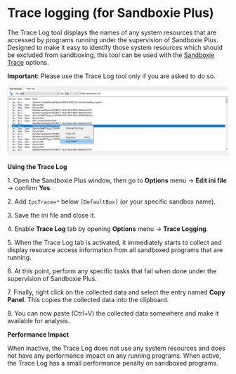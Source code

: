 # Trace logging (for Sandboxie Plus)

The Trace Log tool displays the names of any system resources that are accessed by programs running under the supervision of Sandboxie Plus. Designed to make it easy to identify those system resources which should be excluded from sandboxing, this tool can be used with the [Sandboxie Trace](SandboxieTrace.md) options.

**Important:** Please use the Trace Log tool only if you are asked to do so.

![](../Media/TraceLog.png)

**Using the Trace Log**

1\. Open the Sandboxie Plus window, then go to **Options** menu -> **Edit ini file** -> confirm **Yes**.

2\. Add `IpcTrace=*` below `[DefaultBox]` (or your specific sandbox name).

3\. Save the ini file and close it.

4\. Enable **Trace Log** tab by opening **Options** menu -> **Trace Logging**.

5\. When the Trace Log tab is activated, it immediately starts to collect and display resource access information from all sandboxed programs that are running.

6\. At this point, perform any specific tasks that fail when done under the supervision of Sandboxie Plus.

7\. Finally, right click on the collected data and select the entry named **Copy Panel**. This copies the collected data into the clipboard.

8\. You can now paste (Ctrl+V) the collected data somewhere and make it available for analysis.

**Performance Impact**

When inactive, the Trace Log does not use any system resources and does not have any performance impact on any running programs. When active, the Trace Log has a small performance penalty on sandboxed programs.

